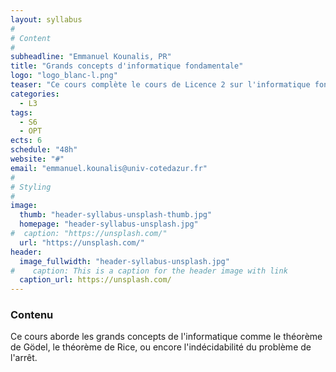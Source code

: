 ```yaml
---
layout: syllabus
#
# Content
#
subheadline: "Emmanuel Kounalis, PR"
title: "Grands concepts d'informatique fondamentale"
logo: "logo_blanc-l.png"
teaser: "Ce cours complète le cours de Licence 2 sur l'informatique fondamentale et vise à préparer les étudiants au cours du Master"
categories:
  - L3
tags:
  - S6
  - OPT
ects: 6
schedule: "48h"
website: "#"
email: "emmanuel.kounalis@univ-cotedazur.fr"
#
# Styling
#
image:
  thumb: "header-syllabus-unsplash-thumb.jpg"
  homepage: "header-syllabus-unsplash.jpg"
#  caption: "https://unsplash.com/"
  url: "https://unsplash.com/"
header:
  image_fullwidth: "header-syllabus-unsplash.jpg"
#    caption: This is a caption for the header image with link
  caption_url: https://unsplash.com/  
---
```


### Contenu

Ce cours aborde les grands concepts de l'informatique comme le théorème de Gödel, le théorème de Rice, ou encore l'indécidabilité du problème de l'arrêt.
